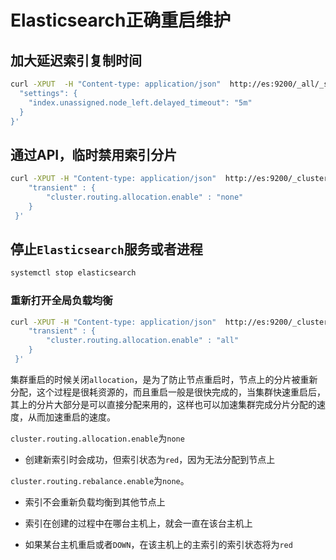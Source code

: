 # Elasticsearch正确重启维护

## 加大延迟索引复制时间

```bash
curl -XPUT  -H "Content-type: application/json"  http://es:9200/_all/_settings -d '{
  "settings": {
    "index.unassigned.node_left.delayed_timeout": "5m"
  }
}'
```

## 通过API，临时禁用索引分片

```bash
curl -XPUT -H "Content-type: application/json"  http://es:9200/_cluster/settings -d '{
    "transient" : {
        "cluster.routing.allocation.enable" : "none"
    }
 }'
```

## 停止`Elasticsearch`服务或者进程

```bash
systemctl stop elasticsearch
```

### 重新打开全局负载均衡

```bash
curl -XPUT -H "Content-type: application/json"  http://es:9200/_cluster/settings -d '{
    "transient" : {
        "cluster.routing.allocation.enable" : "all"
    }
 }'
```

集群重启的时候关闭`allocation`，是为了防止节点重启时，节点上的分片被重新分配，这个过程是很耗资源的，而且重启一般是很快完成的，当集群快速重启后，其上的分片大部分是可以直接分配来用的，这样也可以加速集群完成分片分配的速度，从而加速重启的速度。

`cluster.routing.allocation.enable`为`none`

- 创建新索引时会成功，但索引状态为`red`，因为无法分配到节点上

`cluster.routing.rebalance.enable`为`none`。

- 索引不会重新负载均衡到其他节点上

- 索引在创建的过程中在哪台主机上，就会一直在该台主机上

- 如果某台主机重启或者`DOWN`，在该主机上的主索引的索引状态将为`red`



